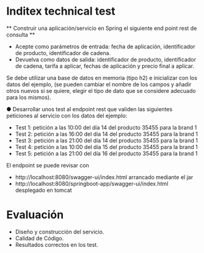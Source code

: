 # Inditex technical test



** Construir una aplicación/servicio en Spring el siguiente end point rest de consulta **

- Acepte como parámetros de entrada: fecha de aplicación, identificador de
producto, identificador de cadena.
- Devuelva como datos de salida: identificador de producto, identificador de
cadena, tarifa a aplicar, fechas de aplicación y precio final a aplicar.

Se debe utilizar una base de datos en memoria (tipo h2) e inicializar con los datos del
ejemplo, (se pueden cambiar el nombre de los campos y añadir otros nuevos si se quiere,
elegir el tipo de dato que se considere adecuado para los mismos).

● Desarrollar unos test al endpoint rest que validen las siguientes peticiones al servicio
con los datos del ejemplo:
- Test 1: petición a las 10:00 del día 14 del producto 35455 para la brand 1
- Test 2: petición a las 16:00 del día 14 del producto 35455 para la brand 1
- Test 3: petición a las 21:00 del día 14 del producto 35455 para la brand 1
- Test 4: petición a las 10:00 del día 15 del producto 35455 para la brand 1
- Test 5: petición a las 21:00 del día 16 del producto 35455 para la brand 1

El endpoint se puede revisar con 
- http://localhost:8080/swagger-ui/index.html arrancado mediante el jar  
- http://localhost:8080/springboot-app/swagger-ui/index.html desplegado en tomcat

# Evaluación
- Diseño y construcción del servicio.
- Calidad de Código.
- Resultados correctos en los test.

